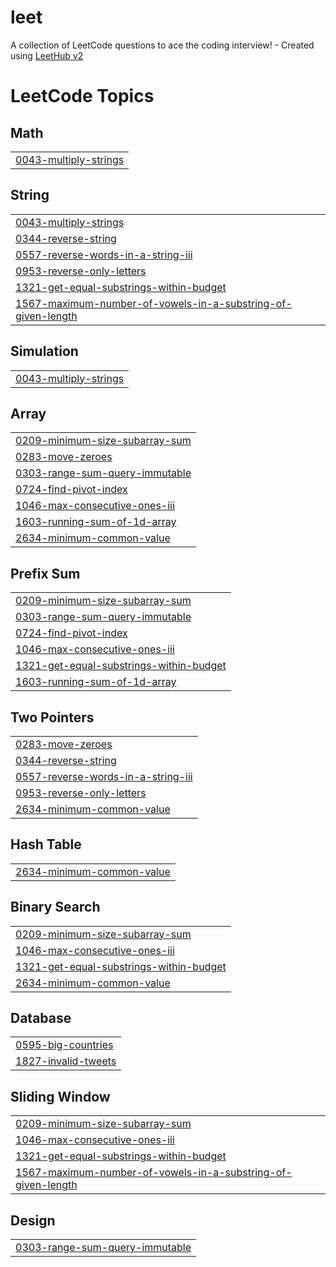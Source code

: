 # leet
A collection of LeetCode questions to ace the coding interview! - Created using [LeetHub v2](https://github.com/arunbhardwaj/LeetHub-2.0)

<!---LeetCode Topics Start-->
# LeetCode Topics
## Math
|  |
| ------- |
| [0043-multiply-strings](https://github.com/spatle1/leet/tree/master/0043-multiply-strings) |
## String
|  |
| ------- |
| [0043-multiply-strings](https://github.com/spatle1/leet/tree/master/0043-multiply-strings) |
| [0344-reverse-string](https://github.com/spatle1/leet/tree/master/0344-reverse-string) |
| [0557-reverse-words-in-a-string-iii](https://github.com/spatle1/leet/tree/master/0557-reverse-words-in-a-string-iii) |
| [0953-reverse-only-letters](https://github.com/spatle1/leet/tree/master/0953-reverse-only-letters) |
| [1321-get-equal-substrings-within-budget](https://github.com/spatle1/leet/tree/master/1321-get-equal-substrings-within-budget) |
| [1567-maximum-number-of-vowels-in-a-substring-of-given-length](https://github.com/spatle1/leet/tree/master/1567-maximum-number-of-vowels-in-a-substring-of-given-length) |
## Simulation
|  |
| ------- |
| [0043-multiply-strings](https://github.com/spatle1/leet/tree/master/0043-multiply-strings) |
## Array
|  |
| ------- |
| [0209-minimum-size-subarray-sum](https://github.com/spatle1/leet/tree/master/0209-minimum-size-subarray-sum) |
| [0283-move-zeroes](https://github.com/spatle1/leet/tree/master/0283-move-zeroes) |
| [0303-range-sum-query-immutable](https://github.com/spatle1/leet/tree/master/0303-range-sum-query-immutable) |
| [0724-find-pivot-index](https://github.com/spatle1/leet/tree/master/0724-find-pivot-index) |
| [1046-max-consecutive-ones-iii](https://github.com/spatle1/leet/tree/master/1046-max-consecutive-ones-iii) |
| [1603-running-sum-of-1d-array](https://github.com/spatle1/leet/tree/master/1603-running-sum-of-1d-array) |
| [2634-minimum-common-value](https://github.com/spatle1/leet/tree/master/2634-minimum-common-value) |
## Prefix Sum
|  |
| ------- |
| [0209-minimum-size-subarray-sum](https://github.com/spatle1/leet/tree/master/0209-minimum-size-subarray-sum) |
| [0303-range-sum-query-immutable](https://github.com/spatle1/leet/tree/master/0303-range-sum-query-immutable) |
| [0724-find-pivot-index](https://github.com/spatle1/leet/tree/master/0724-find-pivot-index) |
| [1046-max-consecutive-ones-iii](https://github.com/spatle1/leet/tree/master/1046-max-consecutive-ones-iii) |
| [1321-get-equal-substrings-within-budget](https://github.com/spatle1/leet/tree/master/1321-get-equal-substrings-within-budget) |
| [1603-running-sum-of-1d-array](https://github.com/spatle1/leet/tree/master/1603-running-sum-of-1d-array) |
## Two Pointers
|  |
| ------- |
| [0283-move-zeroes](https://github.com/spatle1/leet/tree/master/0283-move-zeroes) |
| [0344-reverse-string](https://github.com/spatle1/leet/tree/master/0344-reverse-string) |
| [0557-reverse-words-in-a-string-iii](https://github.com/spatle1/leet/tree/master/0557-reverse-words-in-a-string-iii) |
| [0953-reverse-only-letters](https://github.com/spatle1/leet/tree/master/0953-reverse-only-letters) |
| [2634-minimum-common-value](https://github.com/spatle1/leet/tree/master/2634-minimum-common-value) |
## Hash Table
|  |
| ------- |
| [2634-minimum-common-value](https://github.com/spatle1/leet/tree/master/2634-minimum-common-value) |
## Binary Search
|  |
| ------- |
| [0209-minimum-size-subarray-sum](https://github.com/spatle1/leet/tree/master/0209-minimum-size-subarray-sum) |
| [1046-max-consecutive-ones-iii](https://github.com/spatle1/leet/tree/master/1046-max-consecutive-ones-iii) |
| [1321-get-equal-substrings-within-budget](https://github.com/spatle1/leet/tree/master/1321-get-equal-substrings-within-budget) |
| [2634-minimum-common-value](https://github.com/spatle1/leet/tree/master/2634-minimum-common-value) |
## Database
|  |
| ------- |
| [0595-big-countries](https://github.com/spatle1/leet/tree/master/0595-big-countries) |
| [1827-invalid-tweets](https://github.com/spatle1/leet/tree/master/1827-invalid-tweets) |
## Sliding Window
|  |
| ------- |
| [0209-minimum-size-subarray-sum](https://github.com/spatle1/leet/tree/master/0209-minimum-size-subarray-sum) |
| [1046-max-consecutive-ones-iii](https://github.com/spatle1/leet/tree/master/1046-max-consecutive-ones-iii) |
| [1321-get-equal-substrings-within-budget](https://github.com/spatle1/leet/tree/master/1321-get-equal-substrings-within-budget) |
| [1567-maximum-number-of-vowels-in-a-substring-of-given-length](https://github.com/spatle1/leet/tree/master/1567-maximum-number-of-vowels-in-a-substring-of-given-length) |
## Design
|  |
| ------- |
| [0303-range-sum-query-immutable](https://github.com/spatle1/leet/tree/master/0303-range-sum-query-immutable) |
<!---LeetCode Topics End-->